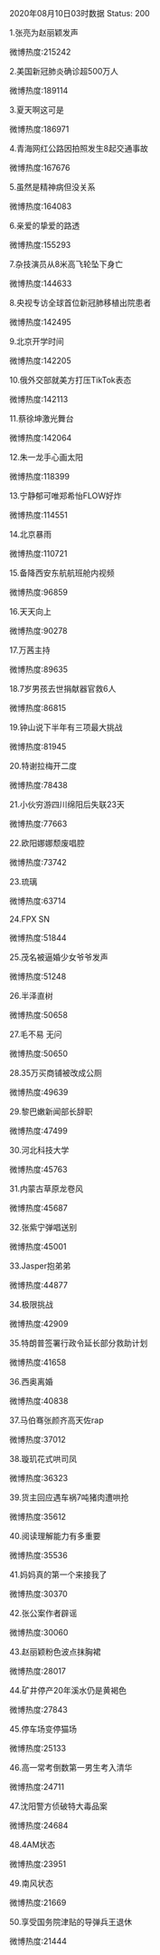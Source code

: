 2020年08月10日03时数据
Status: 200

1.张亮为赵丽颖发声

微博热度:215242

2.美国新冠肺炎确诊超500万人

微博热度:189114

3.夏天啊这可是

微博热度:186971

4.青海网红公路因拍照发生8起交通事故

微博热度:167676

5.虽然是精神病但没关系

微博热度:164083

6.亲爱的挚爱的路透

微博热度:155293

7.杂技演员从8米高飞轮坠下身亡

微博热度:144633

8.央视专访全球首位新冠肺移植出院患者

微博热度:142495

9.北京开学时间

微博热度:142205

10.俄外交部就美方打压TikTok表态

微博热度:142113

11.蔡徐坤激光舞台

微博热度:142064

12.朱一龙手心画太阳

微博热度:118399

13.宁静郁可唯郑希怡FLOW好炸

微博热度:114551

14.北京暴雨

微博热度:110721

15.备降西安东航航班舱内视频

微博热度:96859

16.天天向上

微博热度:90278

17.万茜主持

微博热度:89635

18.7岁男孩去世捐献器官救6人

微博热度:86815

19.钟山说下半年有三项最大挑战

微博热度:81945

20.特谢拉梅开二度

微博热度:78438

21.小伙穷游四川绵阳后失联23天

微博热度:77663

22.欧阳娜娜颓废唱腔

微博热度:73742

23.琉璃

微博热度:63714

24.FPX SN

微博热度:51844

25.茂名被逼婚少女爷爷发声

微博热度:51248

26.半泽直树

微博热度:50658

27.毛不易 无问

微博热度:50650

28.35万买商铺被改成公厕

微博热度:49639

29.黎巴嫩新闻部长辞职

微博热度:47499

30.河北科技大学

微博热度:45763

31.内蒙古草原龙卷风

微博热度:45687

32.张紫宁弹唱送别

微博热度:45001

33.Jasper抱弟弟

微博热度:44877

34.极限挑战

微博热度:42909

35.特朗普签署行政令延长部分救助计划

微博热度:41658

36.西奥离婚

微博热度:40838

37.马伯骞张颜齐高天佐rap

微博热度:37012

38.璇玑花式哄司凤

微博热度:36323

39.货主回应遇车祸7吨猪肉遭哄抢

微博热度:35612

40.阅读理解能力有多重要

微博热度:35536

41.妈妈真的第一个来接我了

微博热度:30370

42.张公案作者辟谣

微博热度:30060

43.赵丽颖粉色波点抹胸裙

微博热度:28017

44.矿井停产20年溪水仍是黄褐色

微博热度:27843

45.停车场变停猫场

微博热度:25133

46.高一常考倒数第一男生考入清华

微博热度:24711

47.沈阳警方侦破特大毒品案

微博热度:24684

48.4AM状态

微博热度:23951

49.南风状态

微博热度:21669

50.享受国务院津贴的导弹兵王退休

微博热度:21444

